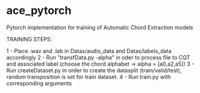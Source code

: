 # ace_pytorch
Pytorch implementation for training of Automatic Chord Extraction models

TRAINING STEPS:

1 - Place .wav and .lab in Datas/audio_data and Datas/labels_data accordingly
2 - Run "transfData.py -alpha" in oder to process file to CQT and associated label (choose the chord alphabet -> alpha = [a0,a2,a5])
3 - Run createDataset.py in order to create the datasplit (train/valid/test), random transposition is set for train dataset.
4 - Run train.py with corresponding arguments

